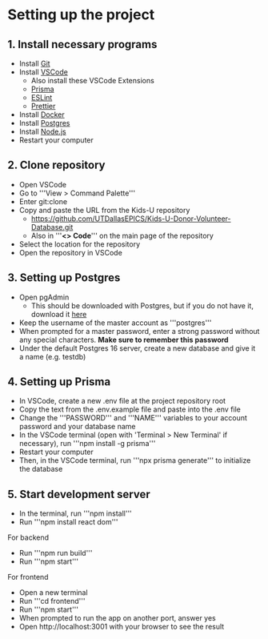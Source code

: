 # Setting up the project

## 1. Install necessary programs
- Install [Git](https://git-scm.com/downloads)
- Install [VSCode](https://code.visualstudio.com/download)
    - Also install these VSCode Extensions
    - [Prisma](https://marketplace.visualstudio.com/items?itemName=Prisma.prisma)
    - [ESLint](https://marketplace.visualstudio.com/items?itemName=dbaeumer.vscode-eslint)
    - [Prettier](https://marketplace.visualstudio.com/items?itemName=esbenp.prettier-vscode)
- Install [Docker](https://docs.docker.com/engine/install/)
- Install [Postgres](https://www.postgresql.org/download/)
- Install [Node.js](https://nodejs.org/en/download)
- Restart your computer


## 2. Clone repository
- Open VSCode
- Go to '''View > Command Palette'''
- Enter git:clone
- Copy and paste the URL from the Kids-U repository
    - https://github.com/UTDallasEPICS/Kids-U-Donor-Volunteer-Database.git
    - Also in '''**<> Code**''' on the main page of the repository
- Select the location for the repository
- Open the repository in VSCode

## 3. Setting up Postgres
- Open pgAdmin
    - This should be downloaded with Postgres, but if you do not have it, download it [here](https://www.pgadmin.org/download/)
- Keep the username of the master account as '''postgres'''
- When prompted for a master password, enter a strong password without any special characters. **Make sure to remember this password**
- Under the default Postgres 16 server, create a new database and give it a name (e.g. testdb)

## 4. Setting up Prisma
- In VSCode, create a new .env file at the project repository root
- Copy the text from the .env.example file and paste into the .env file
- Change the '''PASSWORD''' and '''NAME''' variables to your account password and your database name
- In the VSCode terminal (open with 'Terminal > New Terminal' if necessary), run '''npm install -g prisma''' 
- Restart your computer
- Then, in the VSCode terminal, run '''npx prisma generate''' to initialize the database 

## 5. Start development server
- In the terminal, run '''npm install'''
- Run '''npm install react dom'''

For backend
- Run '''npm run build'''
- Run '''npm start'''

For frontend
- Open a new terminal
- Run '''cd frontend'''
- Run '''npm start'''
- When prompted to run the app on another port, answer yes
- Open http://localhost:3001 with your browser to see the result